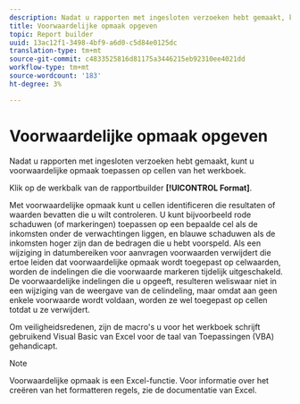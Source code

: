 ```yaml
---
description: Nadat u rapporten met ingesloten verzoeken hebt gemaakt, kunt u voorwaardelijke opmaak toepassen op cellen van het werkboek.
title: Voorwaardelijke opmaak opgeven
topic: Report builder
uuid: 13ac12f1-3498-4bf9-a6d0-c5d84e0125dc
translation-type: tm+mt
source-git-commit: c4833525816d81175a3446215eb92310ee4021dd
workflow-type: tm+mt
source-wordcount: '183'
ht-degree: 3%

---
```



# Voorwaardelijke opmaak opgeven

Nadat u rapporten met ingesloten verzoeken hebt gemaakt, kunt u voorwaardelijke opmaak toepassen op cellen van het werkboek.

Klik op de werkbalk van de rapportbuilder **[!UICONTROL Format]**.

Met voorwaardelijke opmaak kunt u cellen identificeren die resultaten of waarden bevatten die u wilt controleren. U kunt bijvoorbeeld rode schaduwen (of markeringen) toepassen op een bepaalde cel als de inkomsten onder de verwachtingen liggen, en blauwe schaduwen als de inkomsten hoger zijn dan de bedragen die u hebt voorspeld. Als een wijziging in datumbereiken voor aanvragen voorwaarden verwijdert die ertoe leiden dat voorwaardelijke opmaak wordt toegepast op celwaarden, worden de indelingen die die voorwaarde markeren tijdelijk uitgeschakeld. De voorwaardelijke indelingen die u opgeeft, resulteren weliswaar niet in een wijziging van de weergave van de celindeling, maar omdat aan geen enkele voorwaarde wordt voldaan, worden ze wel toegepast op cellen totdat u ze verwijdert.

Om veiligheidsredenen, zijn de macro&#39;s u voor het werkboek schrijft gebruikend Visual Basic van Excel voor de taal van Toepassingen (VBA) gehandicapt.

>[!NOTE]
>
>Voorwaardelijke opmaak is een Excel-functie. Voor informatie over het creëren van het formatteren regels, zie de documentatie van Excel.

